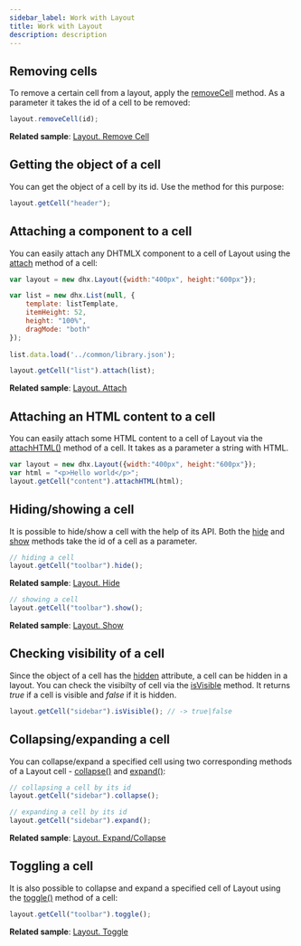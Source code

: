 ```yaml
---
sidebar_label: Work with Layout
title: Work with Layout
description: description
---          
```



Removing cells
-----------------

To remove a certain cell from a layout, apply the [removeCell](layout/api/layout_removecell_method.md) method. As a parameter it takes the id of a cell to be removed:

~~~js
layout.removeCell(id);
~~~

**Related sample**: [Layout. Remove Cell](https://snippet.dhtmlx.com/tnujp7jk)

Getting the object of a cell
--------------------

You can get the object of a cell by its id. Use the [](layout/api/layout_getcell_method.md) method for this purpose:

~~~js
layout.getCell("header");
~~~


Attaching a component to a cell
---------------------------------

You can easily attach any DHTMLX component to a cell of Layout using the [attach](layout/api/cell/layout_cell_attach_method.md) method of a cell:

~~~js
var layout = new dhx.Layout({width:"400px", height:"600px"});

var list = new dhx.List(null, {
	template: listTemplate,
	itemHeight: 52,
	height: "100%",
	dragMode: "both"
});
        
list.data.load('../common/library.json');

layout.getCell("list").attach(list);
~~~

**Related sample**: [Layout. Attach](https://snippet.dhtmlx.com/6wuxj6sh)

Attaching an HTML content to a cell
------------------------------

You can easily attach some HTML content to a cell of Layout via the [attachHTML()](layout/api/cell/layout_cell_attachhtml_method.md) method of a cell. It takes as a parameter a string with HTML.

~~~js
var layout = new dhx.Layout({width:"400px", height:"600px"});
var html = "<p>Hello world</p>";
layout.getCell("content").attachHTML(html);
~~~

Hiding/showing a cell
----------------------

It is possible to hide/show a cell with the help of its API. Both the [hide](layout/api/cell/layout_cell_hide_method.md) and [show](layout/api/cell/layout_cell_show_method.md) methods take the id of a cell as a parameter.

~~~js
// hiding a cell
layout.getCell("toolbar").hide();
~~~

**Related sample**: [Layout. Hide](https://snippet.dhtmlx.com/u0jd8ah3)

~~~js
// showing a cell
layout.getCell("toolbar").show();
~~~

**Related sample**: [Layout. Show](https://snippet.dhtmlx.com/v0q7gq26)


Checking visibility of a cell
-------------------

Since the object of a cell has the [hidden](layout/api/cell/layout_cell_hidden_config.md) attribute, a cell can be hidden in a layout. You can check the visibilty of cell via the [isVisible](layout/api/cell/layout_cell_isvisible_method.md) method. It returns *true* if a cell is visible and *false* if it is hidden.

~~~js
layout.getCell("sidebar").isVisible(); // -> true|false
~~~

Collapsing/expanding a cell
------------------------------

You can collapse/expand a specified cell using two corresponding methods of a Layout cell - [collapse()](layout/api/cell/layout_cell_collapse_method.md) and [expand()](layout/api/cell/layout_cell_expand_method.md):

~~~js
// collapsing a cell by its id
layout.getCell("sidebar").collapse();

// expanding a cell by its id
layout.getCell("sidebar").expand();
~~~

**Related sample**: [Layout. Expand/Collapse](https://snippet.dhtmlx.com/h0wtlpyk)

Toggling a cell
--------------------

It is also possible to collapse and expand a specified cell of Layout using the [toggle()](layout/api/cell/layout_cell_toggle_method.md) method of a cell:

~~~js
layout.getCell("toolbar").toggle();
~~~

**Related sample**: [Layout. Toggle](https://snippet.dhtmlx.com/t38tqk0k)

